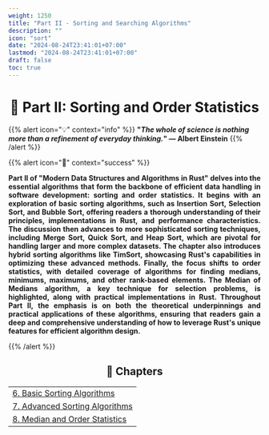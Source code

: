 ```yaml
---
weight: 1250
title: "Part II - Sorting and Searching Algorithms"
description: ""
icon: "sort"
date: "2024-08-24T23:41:01+07:00"
lastmod: "2024-08-24T23:41:01+07:00"
draft: false
toc: true
---
```

<center>

# 📘 Part II: Sorting and Order Statistics

</center>

{{% alert icon="💡" context="info" %}}
<strong>"<em>The whole of science is nothing more than a refinement of everyday thinking.</em>" — Albert Einstein</strong>
{{% /alert %}}

{{% alert icon="📘" context="success" %}}
<p style="text-align: justify;">
<strong>Part II of "Modern Data Structures and Algorithms in Rust" delves into the essential algorithms that form the backbone of efficient data handling in software development: sorting and order statistics. It begins with an exploration of basic sorting algorithms, such as Insertion Sort, Selection Sort, and Bubble Sort, offering readers a thorough understanding of their principles, implementations in Rust, and performance characteristics. The discussion then advances to more sophisticated sorting techniques, including Merge Sort, Quick Sort, and Heap Sort, which are pivotal for handling larger and more complex datasets. The chapter also introduces hybrid sorting algorithms like TimSort, showcasing Rust's capabilities in optimizing these advanced methods. Finally, the focus shifts to order statistics, with detailed coverage of algorithms for finding medians, minimums, maximums, and other rank-based elements. The Median of Medians algorithm, a key technique for selection problems, is highlighted, along with practical implementations in Rust. Throughout Part II, the emphasis is on both the theoretical underpinnings and practical applications of these algorithms, ensuring that readers gain a deep and comprehensive understanding of how to leverage Rust's unique features for efficient algorithm design.</strong>
</p>
{{% /alert %}}

<center>

## **🧠 Chapters**

</center>

<div class="container mt-4">
    <div class="row">
        <div class="col-md-12">
            <table class="table table-hover">
                <tbody>
                    <tr>
                        <td><a href="/docs/part-ii/chapter-6/" class="text-decoration-none">6. Basic Sorting Algorithms</a></td>
                    </tr>
                    <tr>
                        <td><a href="/docs/part-ii/chapter-7/" class="text-decoration-none">7. Advanced Sorting Algorithms</a></td>
                    </tr>
                    <tr>
                        <td><a href="/docs/part-ii/chapter-8/" class="text-decoration-none">8. Median and Order Statistics</a></td>
                    </tr>
                </tbody>
            </table>
        </div>
    </div>
</div>
